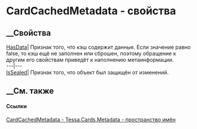 # CardCachedMetadata - свойства
##  __Свойства
[HasData](P_Tessa_Cards_Metadata_CardCachedMetadata_HasData.htm)|  Признак
того, что кэш содержит данные. Если значение равно false, то кэш ещё не
заполнен или сброшен, поэтому обращение к другим его свойствам приведёт к
наполнению метаинформации.  
---|---  
[IsSealed](P_Tessa_Cards_Metadata_CardCachedMetadata_IsSealed.htm)| Признак
того, что объект был защищён от изменений.  
##  __См. также
#### Ссылки
[CardCachedMetadata - ](T_Tessa_Cards_Metadata_CardCachedMetadata.htm)
[Tessa.Cards.Metadata - пространство имён](N_Tessa_Cards_Metadata.htm)
